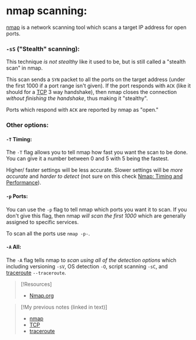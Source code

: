 
# nmap scanning:
[nmap](/CLI-tools/linux/nmap.md) is a network scanning tool which scans a target IP address for open ports.

### `-sS` ("Stealth" scanning):
This technique *is not stealthy* like it used to be, but is still called a "stealth scan" in nmap. 

This scan sends a `SYN` packet to all the ports on the target address (under the first 1000 if a port range isn't given). If the port responds with `ACK` (like it should for a [TCP](/networking/protocols/TCP.md) 3 way handshake), then nmap closes the connection *without finishing the handshake*, thus making it "stealthy".

Ports which respond with `ACK` are reported by nmap as "open."
### Other options:
#### `-T` Timing:
The `-T` flag allows you to tell nmap how fast you want the scan to be done. You can give it a number between 0 and 5 with 5 being the fastest.

Higher/ faster settings will be less accurate. Slower settings will be *more accurate* and *harder to detect* (not sure on this check [Nmap: Timing and Performance](https://www.twitch.tv/melkey)).

#### `-p` Ports:
You can use the `-p` flag to tell nmap which ports you want it to scan. If you don't give this flag, then nmap *will scan the first 1000* which are generally assigned to specific services.

To scan all the ports use `nmap -p-`.
#### `-A` All:
The `-A` flag tells nmap to *scan using all of the detection options* which including versioning `-sV`, OS detection `-O`, script scanning `-sC`, and [traceroute](/CLI-tools/linux/traceroute.md) `--traceroute`.

> [!Resources]
> - [Nmap.org](https://nmap.org)

> [!My previous notes (linked in text)]
> - [nmap](https://github.com/TrshPuppy/obsidian-notes/tree/main/CLI-tools/linux/nmap.md) 
> - [TCP](https://github.com/TrshPuppy/obsidian-notes/tree/main/networking/protocols/TCP.md)
> - [traceroute](https://github.com/TrshPuppy/obsidian-notes/tree/main/CLI-tools/linux/traceroute.md)

